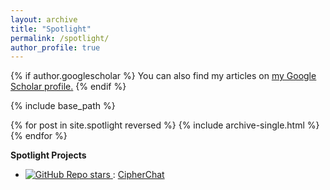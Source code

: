 ```yaml
---
layout: archive
title: "Spotlight"
permalink: /spotlight/
author_profile: true
---
```


{% if author.googlescholar %}
  You can also find my articles on <u><a href="{{author.googlescholar}}">my Google Scholar profile</a>.</u>
{% endif %}

{% include base_path %}


{% for post in site.spotlight reversed %}
  {% include archive-single.html %}
{% endfor %}




**Spotlight Projects**
- <a href="https://github.com/RobustNLP/CipherChat"> <img alt="GitHub Repo stars" src="https://img.shields.io/github/stars/RobustNLP/CipherChat?label=Github%20Stars&style=social"> </a>: [CipherChat](https://github.com/RobustNLP/CipherChat)    

